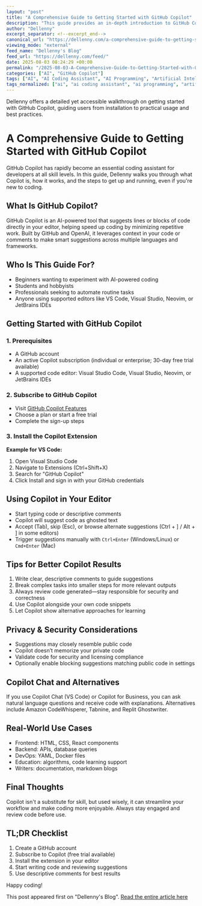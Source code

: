 ```yaml
---
layout: "post"
title: "A Comprehensive Guide to Getting Started with GitHub Copilot"
description: "This guide provides an in-depth introduction to GitHub Copilot, explaining what it is, how it works, and how to set it up across popular code editors. It covers prerequisites, installation steps, practical usage tips, security considerations, and real-world use cases. Both beginners and experienced developers will learn how to leverage Copilot for enhanced coding productivity, understand its privacy features, and get advice for getting the best results from AI-powered code suggestions."
author: "Dellenny"
excerpt_separator: <!--excerpt_end-->
canonical_url: "https://dellenny.com/a-comprehensive-guide-to-getting-started-with-github-copilot-for-end-users/"
viewing_mode: "external"
feed_name: "Dellenny's Blog"
feed_url: "https://dellenny.com/feed/"
date: 2025-08-03 08:24:29 +00:00
permalink: "/2025-08-03-A-Comprehensive-Guide-to-Getting-Started-with-GitHub-Copilot.html"
categories: ["AI", "GitHub Copilot"]
tags: ["AI", "AI Coding Assistant", "AI Programming", "Artificial Intelligence", "Code Completion", "Code Productivity", "Code Suggestions", "Coding Best Practices", "Copilot", "Copilot Chat", "Copilot For Business", "Copilot Setup", "Copilot Subscription", "Editor Extensions", "GitHub Copilot", "OpenAI", "Posts", "Programming Tools", "Software Development", "Visual Studio Code"]
tags_normalized: ["ai", "ai coding assistant", "ai programming", "artificial intelligence", "code completion", "code productivity", "code suggestions", "coding best practices", "copilot", "copilot chat", "copilot for business", "copilot setup", "copilot subscription", "editor extensions", "github copilot", "openai", "posts", "programming tools", "software development", "visual studio code"]
---
```


Dellenny offers a detailed yet accessible walkthrough on getting started with GitHub Copilot, guiding users from installation to practical usage and best practices.<!--excerpt_end-->

# A Comprehensive Guide to Getting Started with GitHub Copilot

GitHub Copilot has rapidly become an essential coding assistant for developers at all skill levels. In this guide, Dellenny walks you through what Copilot is, how it works, and the steps to get up and running, even if you're new to coding.

## What Is GitHub Copilot?

GitHub Copilot is an AI-powered tool that suggests lines or blocks of code directly in your editor, helping speed up coding by minimizing repetitive work. Built by GitHub and OpenAI, it leverages context in your code or comments to make smart suggestions across multiple languages and frameworks.

## Who Is This Guide For?

- Beginners wanting to experiment with AI-powered coding
- Students and hobbyists
- Professionals seeking to automate routine tasks
- Anyone using supported editors like VS Code, Visual Studio, Neovim, or JetBrains IDEs

## Getting Started with GitHub Copilot

### 1. Prerequisites

- A GitHub account
- An active Copilot subscription (individual or enterprise; 30-day free trial available)
- A supported code editor: Visual Studio Code, Visual Studio, Neovim, or JetBrains IDEs

### 2. Subscribe to GitHub Copilot

- Visit [GitHub Copilot Features](https://github.com/features/copilot)
- Choose a plan or start a free trial
- Complete the sign-up steps

### 3. Install the Copilot Extension

**Example for VS Code:**

1. Open Visual Studio Code
2. Navigate to Extensions (Ctrl+Shift+X)
3. Search for "GitHub Copilot"
4. Click Install and sign in with your GitHub credentials

## Using Copilot in Your Editor

- Start typing code or descriptive comments
- Copilot will suggest code as ghosted text
- Accept (Tab), skip (Esc), or browse alternate suggestions (Ctrl + ] / Alt + ] in some editors)
- Trigger suggestions manually with `Ctrl+Enter` (Windows/Linux) or `Cmd+Enter` (Mac)

## Tips for Better Copilot Results

1. Write clear, descriptive comments to guide suggestions
2. Break complex tasks into smaller steps for more relevant outputs
3. Always review code generated—stay responsible for security and correctness
4. Use Copilot alongside your own code snippets
5. Let Copilot show alternative approaches for learning

## Privacy & Security Considerations

- Suggestions may closely resemble public code
- Copilot doesn’t memorize your private code
- Validate code for security and licensing compliance
- Optionally enable blocking suggestions matching public code in settings

## Copilot Chat and Alternatives

If you use Copilot Chat (VS Code) or Copilot for Business, you can ask natural language questions and receive code with explanations. Alternatives include Amazon CodeWhisperer, Tabnine, and Replit Ghostwriter.

## Real-World Use Cases

- Frontend: HTML, CSS, React components
- Backend: APIs, database queries
- DevOps: YAML, Docker files
- Education: algorithms, code learning support
- Writers: documentation, markdown blogs

## Final Thoughts

Copilot isn't a substitute for skill, but used wisely, it can streamline your workflow and make coding more enjoyable. Always stay engaged and review code before use.

## TL;DR Checklist

1. Create a GitHub account
2. Subscribe to Copilot (free trial available)
3. Install the extension in your editor
4. Start writing code and reviewing suggestions
5. Use descriptive comments for best results

Happy coding!

This post appeared first on "Dellenny's Blog". [Read the entire article here](https://dellenny.com/a-comprehensive-guide-to-getting-started-with-github-copilot-for-end-users/)
